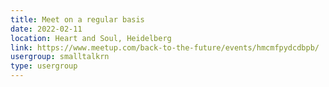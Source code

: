 ```yaml
---
title: Meet on a regular basis
date: 2022-02-11
location: Heart and Soul, Heidelberg
link: https://www.meetup.com/back-to-the-future/events/hmcmfpydcdbpb/
usergroup: smalltalkrn
type: usergroup
---
```

